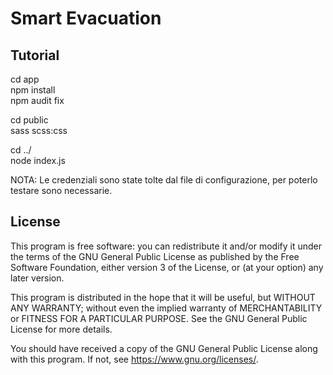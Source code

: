 # Smart Evacuation

## Tutorial

cd app  
npm install  
npm audit fix  

cd public    
sass scss:css  

cd ../  
node index.js  

NOTA: Le credenziali sono state tolte dal file di configurazione, per poterlo testare sono necessarie.

## License

This program is free software: you can redistribute it and/or modify
it under the terms of the GNU General Public License as published by
the Free Software Foundation, either version 3 of the License, or
(at your option) any later version.

This program is distributed in the hope that it will be useful,
but WITHOUT ANY WARRANTY; without even the implied warranty of
MERCHANTABILITY or FITNESS FOR A PARTICULAR PURPOSE.  See the
GNU General Public License for more details.

You should have received a copy of the GNU General Public License
along with this program.  If not, see <https://www.gnu.org/licenses/>.

